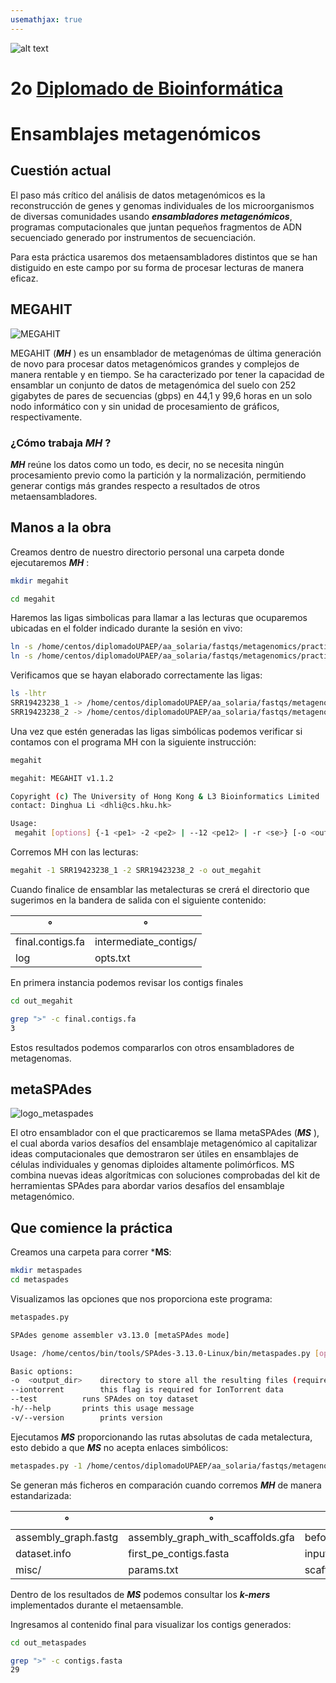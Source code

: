 ```yaml
---
usemathjax: true
---
```

![alt text](https://solariabiodata.com.mx/wp-content/uploads/2021/07/logo_red.png "Soluciones de Siguiente Generación")
# 2o [Diplomado de Bioinformática](./)

# Ensamblajes metagenómicos
## Cuestión actual 
El paso más crítico del análisis de datos metagenómicos es la reconstrucción de genes y genomas individuales de los microorganismos de diversas comunidades usando ***ensambladores metagenómicos***, programas computacionales que juntan pequeños fragmentos de ADN secuenciado generado por instrumentos de secuenciación.

Para esta práctica usaremos dos metaensambladores distintos que se han distiguido en este campo por su forma de procesar lecturas de manera eficaz.  

## MEGAHIT 

![MEGAHIT](https://user-images.githubusercontent.com/54455898/172469415-31d70162-06ca-4493-8f3c-31eee3792713.png"MEGAHIT")

MEGAHIT (***MH*** ) es un ensamblador de metagenómas de última generación de novo para procesar datos metagenómicos grandes y complejos de manera rentable y en tiempo. Se ha caracterizado por tener la capacidad de ensamblar un conjunto de datos de metagenómica del suelo con 252 gigabytes de pares de secuencias (gbps) en 44,1 y 99,6 horas en un solo nodo informático con y sin unidad de procesamiento de gráficos, respectivamente.

### ¿Cómo trabaja ***MH*** ?

***MH*** reúne los datos como un todo, es decir, no se necesita ningún procesamiento previo como la partición y la normalización, permitiendo generar contigs más grandes respecto a resultados de otros metaensambladores.

## Manos a la obra

Creamos dentro de nuestro directorio personal una carpeta donde ejecutaremos ***MH*** :
 ```bash
mkdir megahit
```
 ```bash
cd megahit
```
Haremos las ligas simbolicas para llamar a las lecturas que ocuparemos ubicadas en el folder indicado durante la sesión en vivo: 
 ```bash
ln -s /home/centos/diplomadoUPAEP/aa_solaria/fastqs/metagenomics/practica_mh_ms/SRR19423238_1.fastq SRR19423238_1
ln -s /home/centos/diplomadoUPAEP/aa_solaria/fastqs/metagenomics/practica_mh_ms/SRR19423238_2.fastq SRR19423238_2
```
Verificamos que se hayan elaborado correctamente las ligas:
 ```bash
ls -lhtr
SRR19423238_1 -> /home/centos/diplomadoUPAEP/aa_solaria/fastqs/metagenomics/practica_mh_ms/SRR19423238_1.fastq
SRR19423238_2 -> /home/centos/diplomadoUPAEP/aa_solaria/fastqs/metagenomics/practica_mh_ms/SRR19423238_2.fastq
```
Una vez que estén generadas las ligas simbólicas podemos verificar si contamos con el programa MH con la siguiente instrucción:

 ```bash
megahit

megahit: MEGAHIT v1.1.2

Copyright (c) The University of Hong Kong & L3 Bioinformatics Limited
contact: Dinghua Li <dhli@cs.hku.hk>

Usage:
  megahit [options] {-1 <pe1> -2 <pe2> | --12 <pe12> | -r <se>} [-o <out_dir>]...

```
Corremos MH con las lecturas:

 ```bash
megahit -1 SRR19423238_1 -2 SRR19423238_2 -o out_megahit
```
Cuando finalice de ensamblar las metalecturas se crerá el directorio que sugerimos en la bandera de salida con el siguiente contenido:

| °  | °  |
|---|---|
|  final.contigs.fa  |  intermediate_contigs/  |
|  log  |  opts.txt  |

En primera instancia podemos revisar los contigs finales 

 ```bash
cd out_megahit
```
 ```bash
grep ">" -c final.contigs.fa
3
```
Estos resultados podemos compararlos con otros ensambladores de metagenomas.

## metaSPAdes 

![logo_metaspades](https://user-images.githubusercontent.com/54455898/172477623-f8826cca-aaaf-46de-a087-7df7ac33c788.png"MetaSPAdes")

El otro ensamblador con el que practicaremos se llama metaSPAdes (***MS*** ), el cual aborda varios desafíos del ensamblaje metagenómico al capitalizar ideas computacionales que demostraron ser útiles en ensamblajes de células individuales y genomas diploides altamente polimórficos.
MS combina nuevas ideas algorítmicas con soluciones comprobadas del kit de herramientas SPAdes para abordar varios desafíos del ensamblaje metagenómico.

## Que comience la práctica

Creamos una carpeta para correr ***MS**:
 ```bash
mkdir metaspades
cd metaspades
```
Visualizamos las opciones que nos proporciona este programa:
 ```bash
metaspades.py
```
 ```bash
SPAdes genome assembler v3.13.0 [metaSPAdes mode]

Usage: /home/centos/bin/tools/SPAdes-3.13.0-Linux/bin/metaspades.py [options] -o <output_dir>

Basic options:
-o	<output_dir>	directory to store all the resulting files (required)
--iontorrent		this flag is required for IonTorrent data
--test			runs SPAdes on toy dataset
-h/--help		prints this usage message
-v/--version		prints version
```
Ejecutamos ***MS*** proporcionando las rutas absolutas de cada metalectura, esto debido a que ***MS*** no acepta enlaces simbólicos:
 ```bash
metaspades.py -1 /home/centos/diplomadoUPAEP/aa_solaria/fastqs/metagenomics/practica_mh_ms/SRR19423238_1.fastq -2 /home/centos/diplomadoUPAEP/aa_solaria/fastqs/metagenomics/practica_mh_ms/SRR19423238_2.fastq -o out_metaspades
```
Se generan más ficheros en comparación cuando corremos ***MH*** de manera estandarizada:

| °  | °  | °  | °  | °  | °  |
|---|---|---|---|---|---|
| assembly_graph.fastg  | assembly_graph_with_scaffolds.gfa  | before_rr.fasta  | contigs.fasta  | contigs.paths  | corrected/  |
| dataset.info  | first_pe_contigs.fasta  | input_dataset.yaml  | K21/  | K33/  | K55/  |
| misc/  | params.txt  | scaffolds.fasta  | scaffolds.paths  | spades.log  | tmp/  |

Dentro de los resultados de ***MS*** podemos consultar los ***k-mers*** implementados durante el metaensamble.

Ingresamos al contenido final para visualizar los contigs generados:

 ```bash
cd out_metaspades
```
 ```bash
grep ">" -c contigs.fasta
29
```

